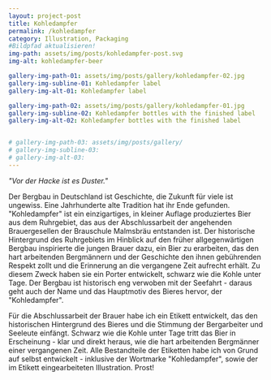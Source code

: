 ```yaml
---
layout: project-post
title: Kohledampfer
permalink: /kohledampfer
category: Illustration, Packaging
#Bildpfad aktualisieren!
img-path: assets/img/posts/kohledampfer-post.svg
img-alt: kohledampfer-beer

gallery-img-path-01: assets/img/posts/gallery/kohledampfer-02.jpg
gallery-img-subline-01: Kohledampfer label
gallery-img-alt-01: Kohledampfer label

gallery-img-path-02: assets/img/posts/gallery/kohledampfer-01.jpg
gallery-img-subline-02: Kohledampfer bottles with the finished label
gallery-img-alt-02: Kohledampfer bottles with the finished label


# gallery-img-path-03: assets/img/posts/gallery/
# gallery-img-subline-03: 
# gallery-img-alt-03:
---
```


<i>"Vor der Hacke ist es Duster."</i>

Der Bergbau in Deutschland ist Geschichte, die Zukunft für viele ist ungewiss. Eine Jahrhunderte alte Tradition hat ihr Ende gefunden.
"Kohledampfer" ist ein einzigartiges, in kleiner Auflage produziertes Bier aus dem Ruhrgebiet, das aus der Abschlussarbeit der angehenden Brauergesellen der Brauschule Malmsbräu entstanden ist. Der historische Hintergrund des Ruhrgebiets im Hinblick auf den früher allgegenwärtigen Bergbau inspirierte die jungen Brauer dazu, ein Bier zu erarbeiten, das den hart arbeitenden Bergmännern und der Geschichte den ihnen gebührenden Respekt zollt und die Erinnerung an die vergangene Zeit aufrecht erhält. Zu diesem Zweck haben sie ein Porter entwickelt, schwarz wie die Kohle unter Tage. Der Bergbau ist historisch eng verwoben mit der Seefahrt - daraus geht auch der Name und das Hauptmotiv des Bieres hervor, der "Kohledampfer".

Für die Abschlussarbeit der Brauer habe ich ein Etikett entwickelt, das den historischen Hintergrund des Bieres und die Stimmung der Bergarbeiter und Seeleute einfängt. Schwarz wie die Kohle unter Tage tritt das Bier in Erscheinung - klar und direkt heraus, wie die hart arbeitenden Bergmänner einer vergangenen Zeit. Alle Bestandteile der Etiketten habe ich von Grund auf selbst entwickelt - inklusive der Wortmarke "Kohledampfer", sowie der im Etikett eingearbeiteten Illustration. Prost!


<!-- "Vor der Hacke ist es duster"
Der Bergbau in Deutschland ist Geschichte, die Zukunft für viele ist ungewiss. Eine
Jahrhunderte alte Tradition hat ihr Ende gefunden.
Als Erinnerung an eine Zeit, in der unter Tage alle schwarz waren, wollten wir ein Bier brauen,
dass abseits des Trends liegt. So schwarz wie die Kohle unter Tage. Ein Bier das vereint. Ein
Bier gegen den Trend. Ein Bier für jeden, egal wo er oder sie her kommt oder hin will.
Also war für uns klar, ein Porter muss es sein.
Porter ist ein Bier für harte Arbeiter, geschichtlich betrachtet eher auf Hafenarbeiter im alten
London zurückzuführen.
Unter diesem Aspekt führte kein Weg um ein Porter herum. Es vereint die Seefahrt und den
Bergbau wie kein anderes Bier. Die tief schwarze Farbe beschreibt in unseren Fall die Kohle,
dass egal wo er oder sie hin will die Seefahrt. Die Zukunft in ist in beiden Berufen mit jedem Tag
ungewiss.
Ein Bier für alle, die jeden Tag ins ungewisse hinauslaufen. Wo jeder Tag etwas neues bringt.
Doch denen genau das egal ist.
Darauf: Prost! -->